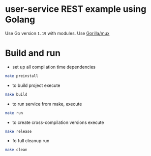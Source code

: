 # user-service REST example using Golang

Use Go version `1.19` with modules.
Use [Gorilla/mux](https://github.com/gorilla/mux) 

# Build and run

* set up all compilation time dependencies 
```bash
make preinstall
```

* to build project execute
```bash
make build
```

* to run service from make, execute
```bash
make run
```

* to create cross-compilation versions execute
```bash
make release
```

* fo full cleanup run
```bash
make clean
```